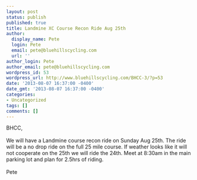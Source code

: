 ```yaml
---
layout: post
status: publish
published: true
title: Landmine XC Course Recon Ride Aug 25th
author:
  display_name: Pete
  login: Pete
  email: pete@bluehillscycling.com
  url: ''
author_login: Pete
author_email: pete@bluehillscycling.com
wordpress_id: 53
wordpress_url: http://www.bluehillscycling.com/BHCC-3/?p=53
date: '2013-08-07 16:37:00 -0400'
date_gmt: '2013-08-07 16:37:00 -0400'
categories:
- Uncategorized
tags: []
comments: []
---
```

<p>BHCC,<br><br>We will have a Landmine course recon ride on Sunday Aug 25th. The ride will be a no drop ride on the full 25 mile course. If weather looks like it will not cooperate on the 25th we will ride the 24th. Meet at 8:30am in the main parking lot and plan for 2.5hrs of riding.<br><br>Pete</p>

